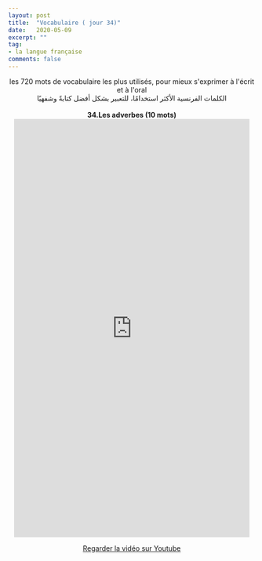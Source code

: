 ```yaml
---
layout: post
title:  "Vocabulaire ( jour 34)"
date:   2020-05-09
excerpt: ""
tag:
- la langue française
comments: false
---
```

 <center>     les 720 mots de vocabulaire les plus utilisés, pour mieux s'exprimer à l'écrit et à l'oral <br> الكلمات الفرنسية الأكثر استخدامًا، للتعبير بشكل أفضل كتابةً وشفهيًا <br><br>     <strong> 34.Les adverbes (10 mots)</strong>     <br> <iframe width="480" height="853" src="https://www.youtube.com/embed/at38vcJqjXA" title="youtube video player" frameborder="0" allow="accelerometer, autoplay, clipboard-write, encrypted-media, gyroscope, picture-in-picture, web-share" allowfullscreen></iframe>     <br> <p markdown="0"><a href="https://youtube.com/shorts/at38vcJqjXA" class="btn btn-danger" target="_blank">Regarder la vidéo sur Youtube</a></p> </center>
